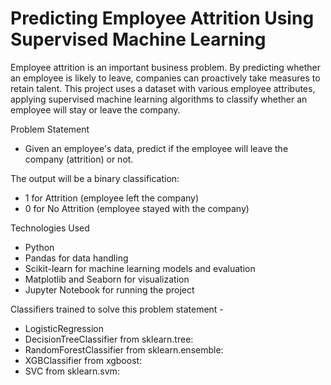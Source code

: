 # Predicting Employee Attrition Using Supervised Machine Learning

Employee attrition is an important business problem. By predicting whether an employee is likely to leave, companies can proactively take measures to retain talent. This project uses a dataset with various employee attributes, applying supervised machine learning algorithms to classify whether an employee will stay or leave the company.

Problem Statement
 - Given an employee's data, predict if the employee will leave the company (attrition) or not.

The output will be a binary classification:

 - 1 for Attrition (employee left the company)
 - 0 for No Attrition (employee stayed with the company)


Technologies Used
- Python
- Pandas for data handling
- Scikit-learn for machine learning models and evaluation
- Matplotlib and Seaborn for visualization
- Jupyter Notebook for running the project

Classifiers trained to solve this problem statement - 
- LogisticRegression
 - DecisionTreeClassifier from sklearn.tree: 
 - RandomForestClassifier from sklearn.ensemble: 
 - XGBClassifier from xgboost: 
 - SVC from sklearn.svm: 

